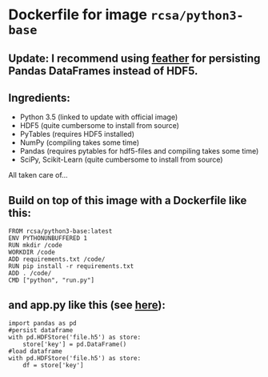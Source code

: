 # Dockerfile for image `rcsa/python3-base`

## Update: I recommend using [feather](https://github.com/wesm/feather) for persisting Pandas DataFrames instead of HDF5.

## Ingredients:

- Python 3.5 (linked to update with official image)
- HDF5 (quite cumbersome to install from source)
- PyTables (requires HDF5 installed)
- NumPy (compiling takes some time)
- Pandas (requires pytables for hdf5-files and compiling takes some time)
- SciPy, Scikit-Learn (quite cumbersome to install from source)

All taken care of...

## Build on top of this image with a Dockerfile like this:

    FROM rcsa/python3-base:latest
    ENV PYTHONUNBUFFERED 1
    RUN mkdir /code
    WORKDIR /code
    ADD requirements.txt /code/
    RUN pip install -r requirements.txt
    ADD . /code/
    CMD ["python", "run.py"]

## and app.py like this (see [here](http://pandas.pydata.org/pandas-docs/stable/io.html#io-hdf5)):

    import pandas as pd
    #persist dataframe
    with pd.HDFStore('file.h5') as store:
        store['key'] = pd.DataFrame()
    #load dataframe
    with pd.HDFStore('file.h5') as store:
        df = store['key']
